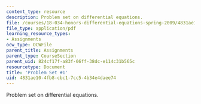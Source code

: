 ```yaml
---
content_type: resource
description: Problem set on differential equations.
file: /courses/18-034-honors-differential-equations-spring-2009/4831ae104fb8cbc17cc54b34e4daee74_MIT18_034s09_pset01.pdf
file_type: application/pdf
learning_resource_types:
- Assignments
ocw_type: OCWFile
parent_title: Assignments
parent_type: CourseSection
parent_uid: 824cf17f-a83f-06ff-38dc-e114c31b565c
resourcetype: Document
title: 'Problem Set #1'
uid: 4831ae10-4fb8-cbc1-7cc5-4b34e4daee74
---
```

Problem set on differential equations.

